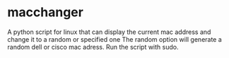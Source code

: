 # macchanger
A python script for linux that can display the current mac address and change it to a random or specified one
The random option will generate a random dell or cisco mac adress.
Run the script with sudo.

